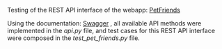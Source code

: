 Testing of the REST API interface of the webapp: [PetFriends](https://petfriends.skillfactory.ru/)

Using the documentation: [Swagger](https://petfriends.skillfactory.ru/apidocs/#/) , all available API methods were implemented in the *api.py* file, and test cases for this REST API interface were composed in the *test_pet_friends.py* file.
